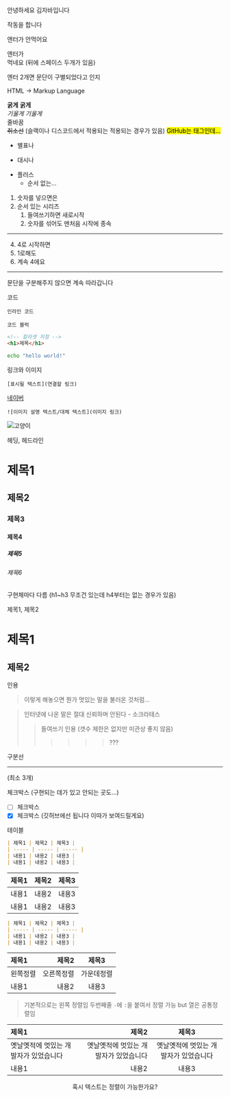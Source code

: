 안녕하세요 김자바입니다

<p>작동을 합니다</p>

엔터가
안먹어요

엔터가  
먹네요 (뒤에 스페이스 두개가 있음)

엔터 2개면 문단이 구별되었다고 인지

HTML -> Markup Language

**굵게** **굵게**  
_기울게_ _기울게_  
줄바꿈<br>
~~취소선~~
(슬랙이나 디스코드에서 적용되는 적용되는 경우가 있음)
<mark>GitHub는 태그인데...</mark>

- 별표나

* 대시나

- 플러스
  - 순서 없는...

1. 숫자를 넣으면은
2. 순서 있는 시리즈
   1. 들여쓰기하면 새로시작
   2. 숫자를 섞어도 맨처음 시작에 종속

---

4. 4로 시작하면
1. 1로해도
1. 계속 4에요

---

문단을 구분해주지 않으면 계속 따라갑니다

코드

`인라인 코드`

```
코드 블럭
```

```html
<!-- 칼라셋 지정 -->
<h1>제목</h1>
```

```bash
echo "hello world!"
```

링크와 이미지

`[표시될 텍스트](연결할 링크)`

[네이버](https://naver.com)

`![이미지 설명 텍스트/대체 텍스트](이미지 링크)`

![고양이](https://cdn.pixabay.com/photo/2017/02/20/18/03/cat-2083492_960_720.jpg)

헤딩, 헤드라인

# 제목1

## 제목2

### 제목3

#### 제목4

##### 제목5

###### 제목6

구현체마다 다름 (h1~h3 무조건 있는데 h4부터는 없는 경우가 있음)

제목1, 제목2

# 제목1

## 제목2

인용

> 이렇게 해놓으면 뭔가 멋있는 말을 불러온 것처럼...

> 인터넷에 나온 말은 절대 신뢰하며 안된다 - 소크라테스
>
> > 들여쓰기 인용 (갯수 제한은 없지만 미관상 좋지 않음)
> >
> > > > > > ???

구분선

---

(최소 3개)

체크박스 (구현되는 데가 있고 안되는 곳도...)

- [ ] 체크박스
- [x] 체크박스
      (깃허브에선 됩니다 이따가 보여드릴게요)

테이블

```md
| 제목1 | 제목2 | 제목3 |
| ----- | ----- | ----- |
| 내용1 | 내용2 | 내용3 |
| 내용1 | 내용2 | 내용3 |
```

| 제목1 | 제목2 | 제목3 |
| ----- | ----- | ----- |
| 내용1 | 내용2 | 내용3 |
| 내용1 | 내용2 | 내용3 |

```md
| 제목1 | 제목2 | 제목3 |
| ----- | ----- | ----- |
| 내용1 | 내용2 | 내용3 |
| 내용1 | 내용2 | 내용3 |
```

| 제목1    |      제목2 |   제목3    |
| :------- | ---------: | :--------: |
| 왼쪽정렬 | 오른쪽정렬 | 가운데정렬 |
| 내용1    |      내용2 |   내용3    |

> 기본적으로는 왼쪽 정렬임
> 두번째줄 `-`에 `:`을 붙여서 정렬 가능 but 열은 공통정렬임

| 제목1                                 |                                 제목2 |                 제목3                 |
| :------------------------------------ | ------------------------------------: | :-----------------------------------: |
| 옛날옛적에 멋있는 개발자가 있었습니다 | 옛날옛적에 멋있는 개발자가 있었습니다 | 옛날옛적에 멋있는 개발자가 있었습니다 |
| 내용1                                 |                                 내용2 |                 내용3                 |

<center>
혹시 텍스트는 정렬이 가능한가요?
</center>
